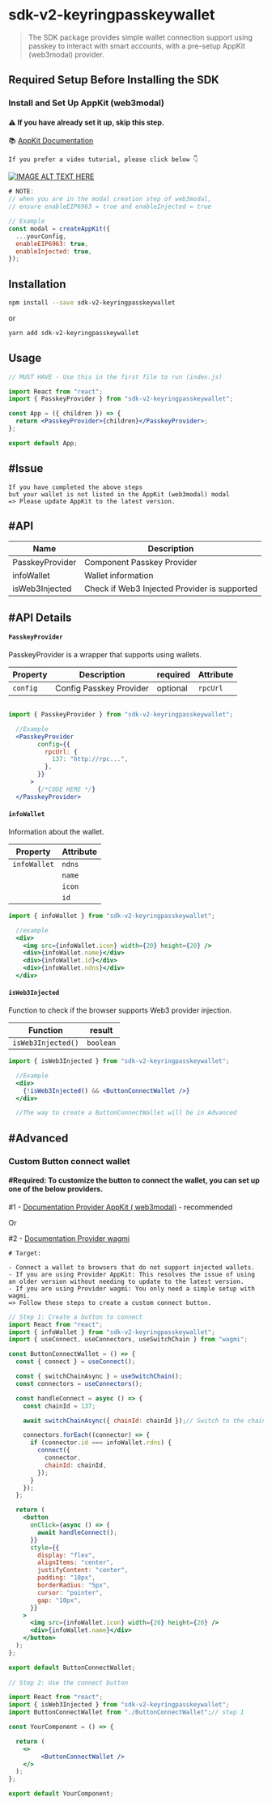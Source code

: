 # sdk-v2-keyringpasskeywallet

> The SDK package provides simple wallet connection support using passkey to interact with smart accounts, with a pre-setup AppKit (web3modal) provider.

## Required Setup Before Installing the SDK
### Install and Set Up AppKit (web3modal)
#### ⚠ If you have already set it up, skip this step.

📚 [AppKit Documentation](https://docs.reown.com/appkit/overview)

```
If you prefer a video tutorial, please click below 👇
```





[![IMAGE ALT TEXT HERE](https://i.ytimg.com/vi/lxTGqXh7LiA/hqdefault.jpg?sqp=-oaymwEnCNACELwBSFryq4qpAxkIARUAAIhCGAHYAQHiAQoIGBACGAY4AUAB&rs=AOn4CLDOS4gcXwP9GEZB4-Qei0TW-E4z7Q)](https://youtu.be/lxTGqXh7LiA)

```jsx
# NOTE:
// when you are in the modal creation step of web3modal,
// ensure enableEIP6963 = true and enableInjected = true

// Example
const modal = createAppKit({
  ...yourConfig,
  enableEIP6963: true,
  enableInjected: true,
});
```

## Installation

```bash
npm install --save sdk-v2-keyringpasskeywallet
```
or 

```bash
yarn add sdk-v2-keyringpasskeywallet
```


## Usage

```jsx
// MUST HAVE - Use this in the first file to run (index.js)

import React from "react";
import { PasskeyProvider } from "sdk-v2-keyringpasskeywallet";

const App = ({ children }) => {
  return <PasskeyProvider>{children}</PasskeyProvider>;
};

export default App;
```
## #Issue
```
If you have completed the above steps 
but your wallet is not listed in the AppKit (web3modal) modal
=> Please update AppKit to the latest version.
```


## #API


| Name                           | Description                                         
| -----------------------------  | -----------------------  
| PasskeyProvider                | Component Passkey Provider     
| infoWallet                     | Wallet information    
| isWeb3Injected                 | Check if Web3 Injected Provider is supported   
 


## #API Details

#### `PasskeyProvider`

PasskeyProvider is a wrapper that supports using wallets.


| Property                      | Description             | required           |Attribute                                  
| ----------------------------- | ----------------------- | -------------------|----------
| `config`                      | Config Passkey Provider |optional            |`rpcUrl`


```jsx

import { PasskeyProvider } from "sdk-v2-keyringpasskeywallet";

  //Example
  <PasskeyProvider
        config={{
          rpcUrl: {
            137: "http://rpc...",
          },
        }}
      >
        {/*CODE HERE */}
  </PasskeyProvider>
```

#### `infoWallet`
Information about the wallet.

| Property                      | Attribute                                                     
| ----------------------------- | ------------------------------------------------------------- 
| `infoWallet`                  | `ndns`
|                               | `name`
|                               | `icon`
|                               | `id`

```jsx
import { infoWallet } from "sdk-v2-keyringpasskeywallet";

  //example
  <div>
    <img src={infoWallet.icon} width={20} height={20} />
    <div>{infoWallet.name}</div>
    <div>{infoWallet.id}</div>
    <div>{infoWallet.ndns}</div>
  </div>
```




#### `isWeb3Injected`

Function to check if the browser supports Web3 provider injection.

| Function                      | result                                                     
| ----------------------------- | ------------------------------------------------------------- 
| `isWeb3Injected()`            | `boolean`


```jsx
import { isWeb3Injected } from "sdk-v2-keyringpasskeywallet";

  //Example
  <div> 
    {!isWeb3Injected() && <ButtonConnectWallet />}
  </div>

  //The way to create a ButtonConnectWallet will be in Advanced
```

## #Advanced
### Custom Button connect wallet



#### #Required: To customize the button to connect the wallet, you can set up one of the below providers. 



#1 - [Documentation Provider AppKit ( web3modal)](https://docs.reown.com/appkit/overview) - recommended

Or

#2 - [Documentation Provider wagmi](https://wagmi.sh/react/getting-started)



```
# Target:

- Connect a wallet to browsers that do not support injected wallets.
- If you are using Provider AppKit: This resolves the issue of using an older version without needing to update to the latest version.
- If you are using Provider wagmi: You only need a simple setup with wagmi.
=> Follow these steps to create a custom connect button.
```

```jsx
// Step 1: Create a button to connect
import React from "react";
import { infoWallet } from "sdk-v2-keyringpasskeywallet";
import { useConnect, useConnectors, useSwitchChain } from "wagmi";

const ButtonConnectWallet = () => {
  const { connect } = useConnect();

  const { switchChainAsync } = useSwitchChain();
  const connectors = useConnectors();

  const handleConnect = async () => {
    const chainId = 137;

    await switchChainAsync({ chainId: chainId });// Switch to the chain you want to connect

    connectors.forEach((connector) => {
      if (connector.id === infoWallet.rdns) {
        connect({
          connector,
          chainId: chainId,
        });
      }
    });
  };

  return (
    <button
      onClick={async () => {
        await handleConnect();
      }}
      style={{
        display: "flex",
        alignItems: "center",
        justifyContent: "center",
        padding: "10px",
        borderRadius: "5px",
        cursor: "pointer",
        gap: "10px",
      }}
    >
      <img src={infoWallet.icon} width={20} height={20} />
      <div>{infoWallet.name}</div>
    </button>
  );
};

export default ButtonConnectWallet;
 
// Step 2: Use the connect button

import React from "react";
import { isWeb3Injected } from "sdk-v2-keyringpasskeywallet";
import ButtonConnectWallet from "./ButtonConnectWallet";// step 1

const YourComponent = () => {

  return (
    <>
         <ButtonConnectWallet />
    </>
  );
};

export default YourComponent;
```

